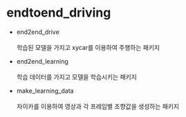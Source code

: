 # endtoend_driving

* end2end_drive </br></br>학습된 모델을 가지고 xycar를 이용하여 주행하는 패키지

* end2end_learning </br></br>학습 데이터를 가지고 모델을 학습시키는 패키지

* make_learning_data </br></br>자이카를 이용하여 영상과 각 프레임별 조향값을 생성하는 패키지

